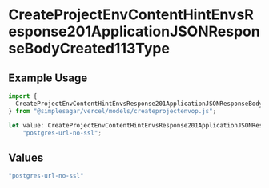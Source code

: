 # CreateProjectEnvContentHintEnvsResponse201ApplicationJSONResponseBodyCreated113Type

## Example Usage

```typescript
import {
  CreateProjectEnvContentHintEnvsResponse201ApplicationJSONResponseBodyCreated113Type,
} from "@simplesagar/vercel/models/createprojectenvop.js";

let value: CreateProjectEnvContentHintEnvsResponse201ApplicationJSONResponseBodyCreated113Type =
    "postgres-url-no-ssl";
```

## Values

```typescript
"postgres-url-no-ssl"
```